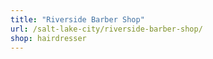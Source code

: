 ```yaml
---
title: "Riverside Barber Shop"
url: /salt-lake-city/riverside-barber-shop/
shop: hairdresser
---
```


